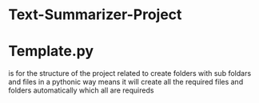 # Text-Summarizer-Project
# Template.py
 is for the structure of the project related to create folders with sub foldars and files in a pythonic way
 means it will create all the required files and folders automatically which all are requireds